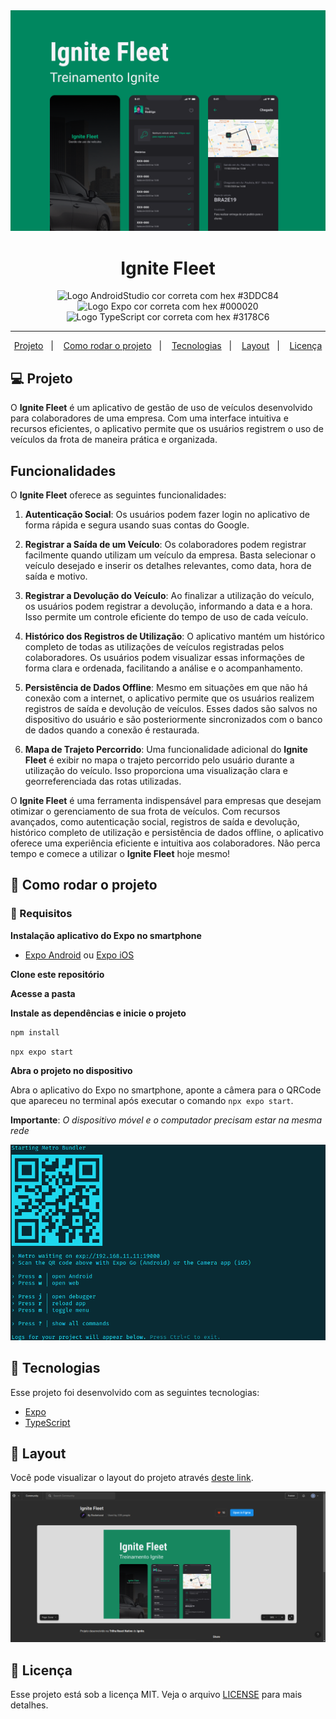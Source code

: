 <img src=".github/ignite-fleet-capa.png" />

<h1 align="center">
   Ignite Fleet
</h1>

<p align="center">
<img src="https://img.shields.io/static/v1?logo=AndroidStudio&logoColor=3DDC84&label=AndroidStudio&message=Android Studio&color=3DDC84" alt="Logo AndroidStudio cor correta com hex #3DDC84" />

<img src="https://img.shields.io/static/v1?logo=Expo&logoColor=000020&label=Expo&message=Expo&color=000020" alt="Logo Expo cor correta com hex #000020" />

<img src="https://img.shields.io/static/v1?logo=TypeScript&logoColor=3178C6&label=TypeScript&message=TypeScript&color=3178C6" alt="Logo TypeScript cor correta com hex #3178C6" />
</p>

---

<p align="center">
  <a href="#-projeto">Projeto</a>&nbsp;&nbsp;&nbsp;|&nbsp;&nbsp;&nbsp;
  <a href="#-como-rodar-o-projeto">Como rodar o projeto</a>&nbsp;&nbsp;&nbsp;|&nbsp;&nbsp;&nbsp;
  <a href="#-tecnologias">Tecnologias</a>&nbsp;&nbsp;&nbsp;|&nbsp;&nbsp;&nbsp;
  <a href="#-layout">Layout</a>&nbsp;&nbsp;&nbsp;|&nbsp;&nbsp;&nbsp;
  <a href="#-licença">Licença</a>
</p>

## 💻 Projeto

O **Ignite Fleet** é um aplicativo de gestão de uso de veículos desenvolvido para colaboradores de uma empresa. Com uma interface intuitiva e recursos eficientes, o aplicativo permite que os usuários registrem o uso de veículos da frota de maneira prática e organizada.

## Funcionalidades

O **Ignite Fleet** oferece as seguintes funcionalidades:

1. **Autenticação Social**: Os usuários podem fazer login no aplicativo de forma rápida e segura usando suas contas do Google.

2. **Registrar a Saída de um Veículo**: Os colaboradores podem registrar facilmente quando utilizam um veículo da empresa. Basta selecionar o veículo desejado e inserir os detalhes relevantes, como data, hora de saída e motivo.

3. **Registrar a Devolução do Veículo**: Ao finalizar a utilização do veículo, os usuários podem registrar a devolução, informando a data e a hora. Isso permite um controle eficiente do tempo de uso de cada veículo.

4. **Histórico dos Registros de Utilização**: O aplicativo mantém um histórico completo de todas as utilizações de veículos registradas pelos colaboradores. Os usuários podem visualizar essas informações de forma clara e ordenada, facilitando a análise e o acompanhamento.

5. **Persistência de Dados Offline**: Mesmo em situações em que não há conexão com a internet, o aplicativo permite que os usuários realizem registros de saída e devolução de veículos. Esses dados são salvos no dispositivo do usuário e são posteriormente sincronizados com o banco de dados quando a conexão é restaurada.

6. **Mapa de Trajeto Percorrido**: Uma funcionalidade adicional do **Ignite Fleet** é exibir no mapa o trajeto percorrido pelo usuário durante a utilização do veículo. Isso proporciona uma visualização clara e georreferenciada das rotas utilizadas.

O **Ignite Fleet** é uma ferramenta indispensável para empresas que desejam otimizar o gerenciamento de sua frota de veículos. Com recursos avançados, como autenticação social, registros de saída e devolução, histórico completo de utilização e persistência de dados offline, o aplicativo oferece uma experiência eficiente e intuitiva aos colaboradores. Não perca tempo e comece a utilizar o **Ignite Fleet** hoje mesmo!

## 🧭 Como rodar o projeto

### 🚨 Requisitos

**Instalação aplicativo do Expo no smartphone**

- [Expo Android](https://play.google.com/store/apps/details?id=host.exp.exponent&hl=pt_BR&gl=US) ou [Expo iOS](https://apps.apple.com/us/app/expo-go/id982107779)

**Clone este repositório**

**Acesse a pasta**

**Instale as dependências e inicie o projeto**

```bash
npm install
```

```bash
npx expo start
```

**Abra o projeto no dispositivo**

Abra o aplicativo do Expo no smartphone, aponte a câmera para o QRCode que apareceu no terminal após executar o comando `npx expo start`.

**Importante**: _O dispositivo móvel e o computador precisam estar na mesma rede_

<img src=".github/npx-expo-start.png"/>

## 🚀 Tecnologias

Esse projeto foi desenvolvido com as seguintes tecnologias:

- [Expo](https://expo.dev/)
- [TypeScript](https://www.typescriptlang.org/pt/)

## 🔖 Layout

Você pode visualizar o layout do projeto através [deste link](hhttps://www.figma.com/community/file/1233747170984378974/Ignite-Fleet).

<a href="hhttps://www.figma.com/community/file/1233747170984378974/Ignite-Fleet">
  <img src=".github/ignite-fleet-figma.png" />
</a>

## 📝 Licença

Esse projeto está sob a licença MIT. Veja o arquivo [LICENSE](LICENSE) para mais detalhes.
